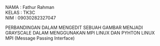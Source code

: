 NAMA  : Fathur Rahman  
KELAS : TK3C  
NIM   : 09030282327047  

PERBANDINGAN DALAM MENGEDIT SEBUAH GAMBAR MENJADI GRAYSCALE DALAM MENGGUNAKAN MPI LINUX DAN PYHTON LINUX  
MPI (Message Passing Interface)
